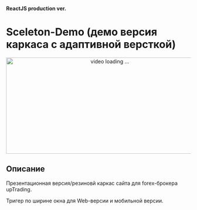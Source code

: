 ﻿<strong> ReactJS production ver. </strong>

# Sceleton-Demo (демо версия каркаса с адаптивной версткой)

<p align="center"><img src="./video/video.gif" width="550" height="263" alt="video loading ..." /></p>

## Описание

<p> Презентационная версия/резиновй каркас сайта для forex-брокера upTrading. </p>
<p> Тригер по ширине окна для Web-версии и мобильной версии. </p>









